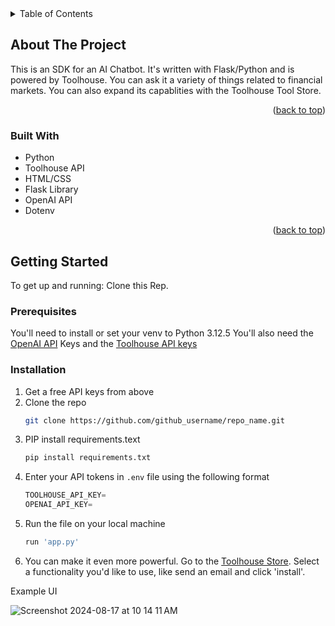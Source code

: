 








<!-- TABLE OF CONTENTS -->
<details>
  <summary>Table of Contents</summary>
  <ol>
    <li>
      <a href="#about-the-project">About The Project</a>
      <ul>
        <li><a href="#built-with">Built With</a></li>
      </ul>
    </li>
    <li>
      <a href="#getting-started">Getting Started</a>
      <ul>
        <li><a href="#prerequisites">Prerequisites</a></li>
        <li><a href="#installation">Installation</a></li>
      </ul>
    </li>
    <li><a href="#usage">Usage</a></li>
    <li><a href="#roadmap">Roadmap</a></li>
    <li><a href="#contributing">Contributing</a></li>
    <li><a href="#license">License</a></li>
    <li><a href="#contact">Contact</a></li>
    <li><a href="#acknowledgments">Acknowledgments</a></li>
  </ol>
</details>



<!-- ABOUT THE PROJECT -->
## About The Project



This is an SDK for an AI Chatbot. It's written with Flask/Python and is powered by Toolhouse. You can ask it a variety of things related to financial markets. You can also expand its capablities with the Toolhouse Tool Store.

<p align="right">(<a href="#readme-top">back to top</a>)</p>



### Built With


* Python
* Toolhouse API
* HTML/CSS
* Flask Library
* OpenAI API
* Dotenv

<p align="right">(<a href="#readme-top">back to top</a>)</p>



<!-- GETTING STARTED -->
## Getting Started

To get up and running:
Clone this Rep. 

### Prerequisites

You'll need to install or set your venv to Python 3.12.5
You'll also need the [OpenAI API](https://platform.openai.com/api-keys) Keys and the [Toolhouse API keys](https://app.toolhouse.ai/settings/api-keys)

### Installation


1. Get a free API keys from above
2. Clone the repo
   ```sh
   git clone https://github.com/github_username/repo_name.git
   ```
3. PIP install requirements.text
   ```sh
   pip install requirements.txt
   ```
4. Enter your API tokens in `.env` file using the following format
   ```js
   TOOLHOUSE_API_KEY=
   OPENAI_API_KEY=
   ```
5. Run the file on your local machine
   ```sh
   run 'app.py'
   ```
6. You can make it even more powerful. Go to the [Toolhouse Store](https://app.toolhouse.ai/store). Select a functionality you'd like to use, like send an email and click 'install'. 




<!-- USAGE EXAMPLES -->
Example UI

![Screenshot 2024-08-17 at 10 14 11 AM](https://github.com/user-attachments/assets/78754eb3-e875-4bcc-8afe-aba78e37057c)


